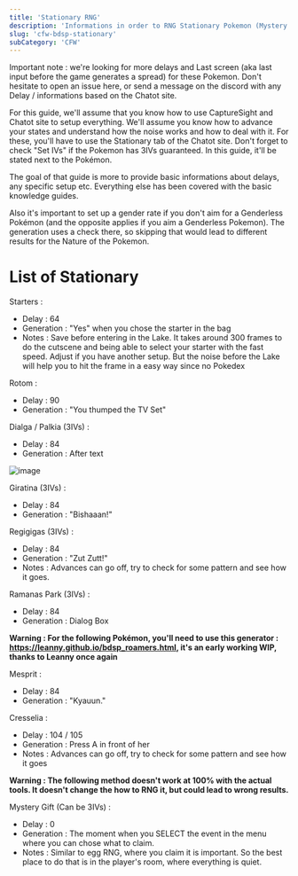 ```yaml
---
title: 'Stationary RNG'
description: 'Informations in order to RNG Stationary Pokemon (Mystery Gift included)'
slug: 'cfw-bdsp-stationary'
subCategory: 'CFW'
---
```


Important note : we're looking for more delays and Last screen (aka last input before the game generates a spread) for these Pokemon. Don't hesitate to open an issue here, or send a message on the discord with any Delay / informations based on the Chatot site.

For this guide, we'll assume that you know how to use CaptureSight and Chatot site to setup everything. We'll assume you know how to advance your states and understand how the noise works and how to deal with it. For these, you'll have to use the Stationary tab of the Chatot site. Don't forget to check "Set IVs" if the Pokemon has 3IVs guaranteed. In this guide, it'll be stated next to the Pokémon.

The goal of that guide is more to provide basic informations about delays, any specific setup etc. Everything else has been covered with the basic knowledge guides.

Also it's important to set up a gender rate if you don't aim for a Genderless Pokémon (and the opposite applies if you aim a Genderless Pokemon). The generation uses a check there, so skipping that would lead to different results for the Nature of the Pokemon.

# List of Stationary

Starters :
- Delay : 64
- Generation : "Yes" when you chose the starter in the bag
- Notes : Save before entering in the Lake. It takes around 300 frames to do the cutscene and being able to select your starter with the fast speed. Adjust if you have another setup. But the noise before the Lake will help you to hit the frame in a easy way since no Pokedex

Rotom :
- Delay : 90
- Generation : "You thumped the TV Set"

Dialga / Palkia (3IVs) : 
- Delay : 84
- Generation : After text

![image](https://user-images.githubusercontent.com/25870563/144486236-9911d1ad-1d62-4303-97ff-67dc1fedb2ab.png)


Giratina (3IVs) :
- Delay : 84 
- Generation : "Bishaaan!"

Regigigas (3IVs) :
- Delay : 84 
- Generation : "Zut Zutt!"
- Notes : Advances can go off, try to check for some pattern and see how it goes.

Ramanas Park (3IVs) : 
- Delay : 84
- Generation : Dialog Box

**Warning : For the following Pokémon, you'll need to use this generator : https://leanny.github.io/bdsp_roamers.html, it's an early working WIP, thanks to Leanny once again**

Mesprit : 
- Delay : 84
- Generation : "Kyauun."

Cresselia : 
- Delay : 104 / 105
- Generation : Press A in front of her
- Notes : Advances can go off, try to check for some pattern and see how it goes

**Warning : The following method doesn't work at 100% with the actual tools. It doesn't change the how to RNG it, but could lead to wrong results.**

Mystery Gift (Can be 3IVs) :
- Delay : 0
- Generation : The moment when you SELECT the event in the menu where you can chose what to claim.
- Notes : Similar to egg RNG, where you claim it is important. So the best place to do that is in the player's room, where everything is quiet.
